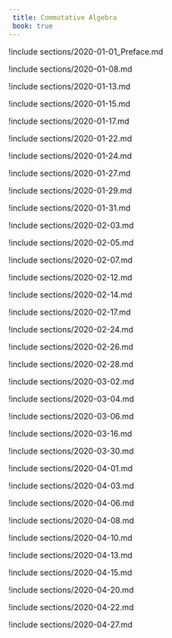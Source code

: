 ```yaml
---
 title: Commutative Algebra
 book: true
---
```



!include sections/2020-01-01_Preface.md

!include sections/2020-01-08.md

!include sections/2020-01-13.md

!include sections/2020-01-15.md

!include sections/2020-01-17.md

!include sections/2020-01-22.md

!include sections/2020-01-24.md

!include sections/2020-01-27.md

!include sections/2020-01-29.md

!include sections/2020-01-31.md

!include sections/2020-02-03.md

!include sections/2020-02-05.md

!include sections/2020-02-07.md

!include sections/2020-02-12.md

!include sections/2020-02-14.md

!include sections/2020-02-17.md

!include sections/2020-02-24.md

!include sections/2020-02-26.md

!include sections/2020-02-28.md

!include sections/2020-03-02.md

!include sections/2020-03-04.md

!include sections/2020-03-06.md

!include sections/2020-03-16.md

!include sections/2020-03-30.md

!include sections/2020-04-01.md

!include sections/2020-04-03.md

!include sections/2020-04-06.md

!include sections/2020-04-08.md

!include sections/2020-04-10.md

!include sections/2020-04-13.md

!include sections/2020-04-15.md

!include sections/2020-04-20.md

!include sections/2020-04-22.md

!include sections/2020-04-27.md

